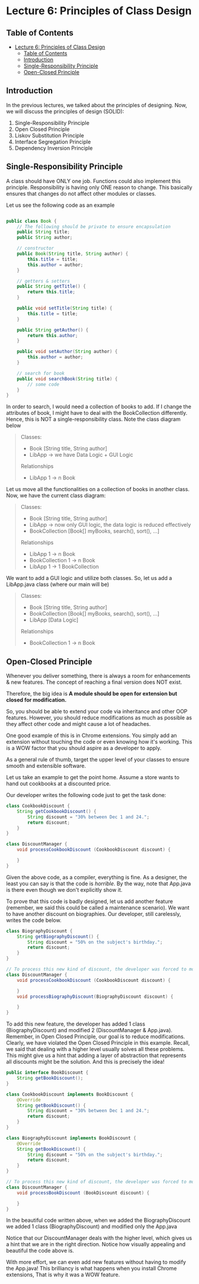 # Lecture 6: Principles of Class Design

## Table of Contents

- [Lecture 6: Principles of Class Design](#lecture-6-principles-of-class-design)
  - [Table of Contents](#table-of-contents)
  - [Introduction](#introduction)
  - [Single-Responsibility Principle](#single-responsibility-principle)
  - [Open-Closed Principle](#open-closed-principle)

## Introduction

In the previous lectures, we talked about the principles of designing.
Now, we will discuss the principles of design (SOLID):

  1. Single-Responsibility Principle
  2. Open Closed Principle
  3. Liskov Substitution Principle
  4. Interface Segregation Principle
  5. Dependency Inversion Principle

## Single-Responsibility Principle

A class should have ONLY one job. Functions could also implement this principle.
Responsibility is having only ONE reason to change. This basically ensures that changes do not affect other modules or classes.

Let us see the following code as an example

```java

public class Book {
    // The following should be private to ensure encapsulation
    public String title;
    public String author;

    // constructor
    public Book(String title, String author) {
        this.title = title;
        this.author = author;
    }

    // getters & setters
    public String getTitle() {
        return this.title;
    }

    public void setTitle(String title) {
        this.title = title;
    }

    public String getAuthor() {
        return this.author;
    }

    public void setAuthor(String author) {
        this.author = author;
    }

    // search for book
    public void searchBook(String title) {
        // some code
    }
}
```

In order to search, I would need a collection of books to add. If I change the attributes of book, I might have
to deal with the BookCollection differently. Hence, this is NOT a single-responsibility class. Note the class diagram below

> Classes:
>
> - Book [String title, String author]
> - LibApp -> we have Data Logic + GUI Logic
>
> Relationships
>
> - LibApp 1 -> n Book

Let us move all the functionalities on a collection of books in another class. Now, we have the current class diagram:

> Classes:
>
> - Book [String title, String author]
> - LibApp -> now only GUI logic, the data logic is reduced effectively
> - BookCollection [Book[] myBooks, search(), sort(), ...]
>
> Relationships
>
> - LibApp 1 -> n Book
> - BookCollection 1 -> n Book
> - LibApp 1 -> 1 BookCollection

We want to add a GUI logic and utilize both classes. So, let us add a LibApp.java class (where our main will be)

> Classes:
>
> - Book [String title, String author]
> - BookCollection [Book[] myBooks, search(), sort(), ...]
> - LibApp [Data Logic]
>
> Relationships
>
> - BookCollection 1 -> n Book

## Open-Closed Principle

Whenever you deliver something, there is always a room for enhancements & new features. The concept of reaching a final version does NOT exist.

Therefore, the big idea is **A module should be open for extension but closed for modification.**

So, you should be able to extend your code via inheritance and other OOP features. However, you should reduce modifications as much as possible as they affect other code and might cause a lot of headaches.

One good example of this is in Chrome extensions. You simply add an extension without touching the code or even knowing how it's working. This is a WOW factor that you should aspire as a developer to apply.

As a general rule of thumb, target the upper level of your classes to ensure smooth and extensible software.

Let us take an example to get the point home.
Assume a store wants to hand out cookbooks at a discounted price.

Our developer writes the following code just to get the task done:

```java
class CookbookDiscount {
    String getCookbookDiscount() {
        String discount = "30% between Dec 1 and 24.";
        return discount;
    }
}

class DiscountManager {
    void processCookbookDiscount (CookbookDiscount discount) {

    }
}
```

Given the above code, as a compiler, everything is fine. As a designer, the least you can say is that the code is *horrible*. By the way, note that App.java is there even though we don't explicitly show it.

To prove that this code is badly designed, let us add another feature (remember, we said this could be called a maintenance scenario). We want to have another discount on biographies. Our developer, still carelessly, writes the code below.

```java
class BiographyDiscount {
    String getBiographyDiscount() {
        String discount = "50% on the subject's birthday.";
        return discount;
    }
}

// To process this new kind of discount, the developer was forced to modify the DiscountManager class
class DiscountManager {
    void processCookbookDiscount (CookbookDiscount discount) {

    }
    void processBiographyDiscount(BiographyDiscount discount) {

    }
}
```

To add this new feature, the developer has added 1 class (BiographyDiscount) and modified 2 (DiscountManager & App.java). 
Remember, in Open Closed Principle, our goal is to reduce modifications. Clearly, we have violated the Open Closed Principle in this example.
Recall, we said that dealing with a higher level usually solves all these problems. This might give us a hint that adding a layer of abstraction that represents all discounts might be the solution. And this is precisely the idea!

```java
public interface BookDiscount {
    String getBookDiscount();
}

class CookbookDiscount implements BookDiscount {
    @Override
    String getBookDiscount() {
        String discount = "30% between Dec 1 and 24.";
        return discount;
    }
}

class BiographyDiscount implements BookDiscount {
    @Override
    String getBookDiscount() {
        String discount = "50% on the subject's birthday.";
        return discount;
    }
}

// To process this new kind of discount, the developer was forced to modify the DiscountManager class
class DiscountManager {
    void processBookDiscount (BookDiscount discount) {

    }
}
```

In the beautiful code written above, when we added the BiographyDiscount we added 1 class (BiographyDiscount) and modified only the App.java

Notice that our DiscountManager deals with the higher level, which gives us a hint that we are in the right direction. Notice how visually appealing and beautiful the code above is.

With more effort, we can even add new features without having to modify the App.java! This brilliancy is what happens when you install Chrome extensions, That is why it was a WOW feature.
